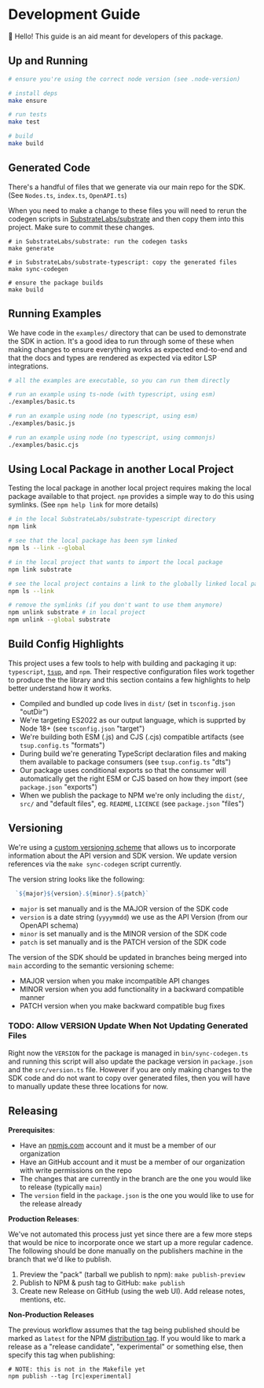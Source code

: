 # Development Guide

👋 Hello! This guide is an aid meant for developers of this package.

## Up and Running

```sh
# ensure you're using the correct node version (see .node-version)

# install deps
make ensure

# run tests
make test

# build
make build
```

## Generated Code

There's a handful of files that we generate via our main repo for the SDK. (See `Nodes.ts`, `index.ts`, `OpenAPI.ts`)

When you need to make a change to these files you will need to rerun the codegen scripts in [SubstrateLabs/substrate](https://github.com/SubstrateLabs/substrate)
and then copy them into this project. Make sure to commit these changes.

```#sh
# in SubstrateLabs/substrate: run the codegen tasks
make generate

# in SubstrateLabs/substrate-typescript: copy the generated files
make sync-codegen

# ensure the package builds
make build
```

## Running Examples

We have code in the `examples/` directory that can be used to demonstrate the SDK in action. It's a good
idea to run through some of these when making changes to ensure everything works as expected end-to-end
and that the docs and types are rendered as expected via editor LSP integrations.

```sh
# all the examples are executable, so you can run them directly

# run an example using ts-node (with typescript, using esm)
./examples/basic.ts

# run an example using node (no typescript, using esm)
./examples/basic.js

# run an example using node (no typescript, using commonjs)
./examples/basic.cjs
```

## Using Local Package in another Local Project

Testing the local package in another local project requires making the local package available to that project.
`npm` provides a simple way to do this using symlinks. (See `npm help link` for more details)

```sh
# in the local SubstrateLabs/substrate-typescript directory
npm link

# see that the local package has been sym linked
npm ls --link --global

# in the local project that wants to import the local package
npm link substrate

# see the local project contains a link to the globally linked local package
npm ls --link

# remove the symlinks (if you don't want to use them anymore)
npm unlink substrate # in local project
npm unlink --global substrate
```

## Build Config Highlights

This project uses a few tools to help with building and packaging it up: `typescript`, [`tsup`](https://github.com/egoist/tsup), and `npm`.
Their respective configuration files work together to produce the the library and this section contains a few highlights to
help better understand how it works.

* Compiled and bundled up code lives in `dist/` (set in `tsconfig.json` "outDir")
* We're targeting ES2022 as our output language, which is supprted by Node 18+ (see `tsconfig.json` "target")
* We're building both ESM (.js) and CJS (.cjs) compatible artifacts (see `tsup.config.ts` "formats")
* During build we're generating TypeScript declaration files and making them available to package consumers (see `tsup.config.ts` "dts")
* Our package uses conditional exports so that the consumer will automatically get the right ESM or CJS based on how they import (see `package.json` "exports")
* When we publish the package to NPM we're only including the `dist/`, `src/` and "default files", eg. `README`, `LICENCE` (see `package.json` "files")

## Versioning

We're using a [custom versioning scheme](https://guides.substrate.run/sdks/versioning) that allows us to
incorporate information about the API version and SDK version. We update version references via the
`make sync-codegen` script currently.

The version string looks like the following:

```js
  `${major}${version}.${minor}.${patch}`
```

* `major` is set manually and is the MAJOR version of the SDK code
* `version` is a date string (`yyyymmdd`) we use as the API Version (from our OpenAPI schema)
* `minor` is set manually and is the MINOR version of the SDK code
* `patch` is set manually and is the PATCH version of the SDK code

The version of the SDK should be updated in branches being merged into `main` according to the semantic versioning scheme:

* MAJOR version when you make incompatible API changes
* MINOR version when you add functionality in a backward compatible manner
* PATCH version when you make backward compatible bug fixes

### TODO: Allow VERSION Update When Not Updating Generated Files

Right now the `VERSION` for the package is managed in `bin/sync-codegen.ts` and running this script will also update the
package version in `package.json` and the `src/version.ts` file. However if you are only making changes to the SDK code
and do not want to copy over generated files, then you will have to manually update these three locations for now.

## Releasing

**Prerequisites**:
* Have an [npmjs.com](https://www.npmjs.com/) account and it must be a member of our organization
* Have an GitHub account and it must be a member of our organization with write permissions on the repo
* The changes that are currently in the branch are the one you would like to release (typically `main`)
* The `version` field in the `package.json` is the one you would like to use for the release already

**Production Releases**:

We've not automated this process just yet since there are a few more steps that would be nice to incorporate once
we start up a more regular cadence. The following should be done manually on the publishers machine in the branch
that we'd like to publish.

1. Preview the "pack" (tarball we publish to npm): `make publish-preview`
2. Publish to NPM & push tag to GitHub: `make publish`
3. Create new Release on GitHub (using the web UI). Add release notes, mentions, etc.

**Non-Production Releases** 

The previous workflow assumes that the tag being published should be marked as `latest` for the NPM
[distribution tag](https://docs.npmjs.com/adding-dist-tags-to-packages). If you would like to mark a release as
a "release candidate", "experimental" or something else, then specify this tag when publishing:

```
# NOTE: this is not in the Makefile yet
npm publish --tag [rc|experimental]
```
